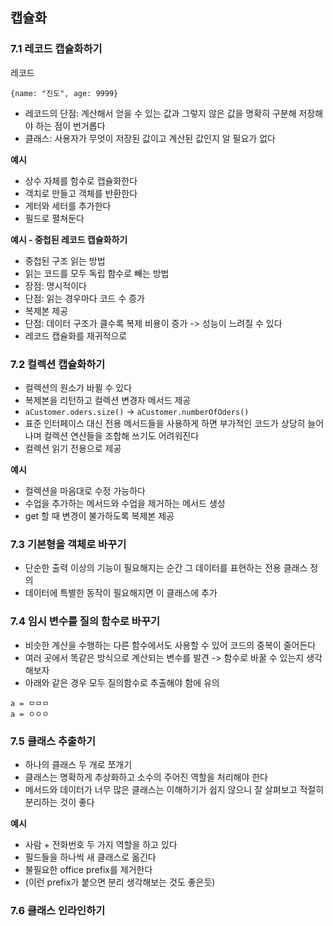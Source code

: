 ## 캡슐화

### 7.1 레코드 캡슐화하기

레코드
```
{name: "진도", age: 9999}
```

- 레코드의 단점: 계산해서 얻을 수 있는 값과 그렇지 않은 값을 명확히 구분해 저장해야 하는 점이 번거롭다
- 클래스: 사용자가 무엇이 저장된 값이고 계산된 값인지 알 필요가 없다

**예시** 

- 상수 자체를 함수로 캡슐화한다
- 객치로 만들고 객체를 반환한다
- 게터와 세터를 추가한다
- 필드로 펼쳐둔다

**예시 - 중첩된 레코드 캡슐화하기**

- 중첩된 구조 읽는 방법
- 읽는 코드를 모두 독립 함수로 빼는 방법
- 장점: 명시적이다
- 단점: 읽는 경우마다 코드 수 증가
- 복제본 제공
- 단점: 데이터 구조가 클수록 복제 비용이 증가 -> 성능이 느려질 수 있다
- 레코드 캡슐화를 재귀적으로

### 7.2 컬렉션 캡슐화하기

- 컬렉션의 원소가 바뀔 수 있다
- 복제본을 리턴하고 컬렉션 변경자 메서드 제공
- `aCustomer.oders.size()` -> `aCustomer.numberOfOders()`
- 표준 인터페이스 대신 전용 메서드들을 사용하게 하면 부가적인 코드가 상당히 늘어나며 컬렉션 연산들을 조합해 쓰기도 어려워진다
- 컬렉션 읽기 전용으로 제공

**예시**

- 컬렉션을 마음대로 수정 가능하다
- 수업을 추가하는 메서드와 수업을 제거하는 메서드 생성
- get 할 때 변경이 불가하도록 복제본 제공

### 7.3 기본형을 객체로 바꾸기

- 단순한 출력 이상의 기능이 필요해지는 순간 그 데이터를 표현하는 전용 클래스 정의
- 데이터에 특별한 동작이 필요해지면 이 클래스에 추가

### 7.4 임시 변수를 질의 함수로 바꾸기

- 비슷한 계산을 수행하는 다른 함수에서도 사용할 수 있어 코드의 중복이 줄어든다
- 여러 곳에서 똑같은 방식으로 계산되는 변수를 발견 -> 함수로 바꿀 수 있는지 생각해보자
- 아래와 같은 경우 모두 질의함수로 추출해야 함에 유의
```
a = ㅁㅁㅁ
a = ㅇㅇㅇ
```

### 7.5 클래스 추출하기

- 하나의 클래스 두 개로 쪼개기
- 클래스는 명확하게 추상화하고 소수의 주어진 역할을 처리해야 한다
- 메서드와 데이터가 너무 많은 클래스는 이해하기가 쉽지 않으니 잘 살펴보고 적절히 분리하는 것이 좋다

**예시**

- 사람 + 전화번호 두 가지 역할을 하고 있다
- 필드들을 하나씩 새 클래스로 옮긴다
- 불필요한 office prefix를 제거한다
- (이런 prefix가 붙으면 분리 생각해보는 것도 좋은듯)

### 7.6 클래스 인라인하기


